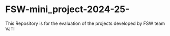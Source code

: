 # FSW-mini_project-2024-25-
This Repository is for the evaluation of the projects developed by FSW team VJTI
